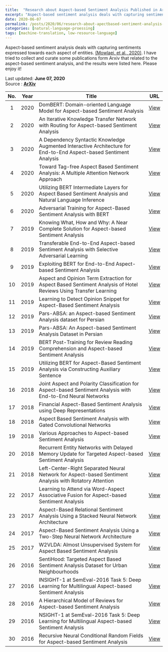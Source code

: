 ```yaml
---
title:  "Research about Aspect-based Sentiment Analysis Published in ArXiv"
excerpt: "Aspect-based sentiment analysis deals with capturing sentiments expressed towards each aspect of entities.  I have tried to collect and curate some publications form Arxiv that related to the aspect-based sentiment analysis, and the results were listed here. Please enjoy it! "
date: 2020-06-07
permalink: /posts/2020/06/research-about-apectbased-sentiment-analysis-published-in-arxiv/
categories: [natural-language-proessing]
tags: [machine-translation, low-resource-language]
---
```


Aspect-based sentiment analysis deals with capturing sentiments expressed towards each aspect of entities. [(Mowlaei, et al., 2020)](https://doi.org/10.1016/j.eswa.2020.113234). I have tried to collect and curate some publications form Arxiv that related to the aspect-based sentiment analysis, and the results were listed here. Please enjoy it! 

Last updated: **June 07, 2020** <br />
Source      : [**ArXiv**](https://arxiv.org/)

|No.| Year  |  Title | URL      |
|:-:| :---: | ------ | :------: |
|1|2020|DomBERT: Domain-oriented Language Model for Aspect-based Sentiment Analysis| [View](https://arxiv.org/abs/2004.13816) |
|2|2020|An Iterative Knowledge Transfer Network with Routing for Aspect-based Sentiment Analysis| [View](https://arxiv.org/abs/2004.01935) |
|3|2020|A Dependency Syntactic Knowledge Augmented Interactive Architecture for End-to-End Aspect-based Sentiment Analysis| [View](https://arxiv.org/abs/2004.01951) |
|4|2020|Toward Tag-free Aspect Based Sentiment Analysis: A Multiple Attention Network Approach| [View](https://arxiv.org/abs/2003.09986) |
|5|2020|Utilizing BERT Intermediate Layers for Aspect Based Sentiment Analysis and Natural Language Inference| [View](https://arxiv.org/abs/2002.04815) |
|6|2020|Adversarial Training for Aspect-Based Sentiment Analysis with BERT| [View](https://arxiv.org/abs/2001.11316) |
|7|2019|Knowing What, How and Why: A Near Complete Solution for Aspect-based Sentiment Analysis| [View](https://arxiv.org/abs/1911.01616) |
|8|2019|Transferable End-to-End Aspect-based Sentiment Analysis with Selective Adversarial Learning| [View](https://arxiv.org/abs/1910.14192) |
|9|2019|Exploiting BERT for End-to-End Aspect-based Sentiment Analysis| [View](https://arxiv.org/abs/1910.00883) |
|10|2019|Aspect and Opinion Term Extraction for Aspect Based Sentiment Analysis of Hotel Reviews Using Transfer Learning| [View](https://arxiv.org/abs/1909.11879) |
|11|2019|Learning to Detect Opinion Snippet for Aspect-Based Sentiment Analysis| [View](https://arxiv.org/abs/1909.11297) |
|12|2019|Pars-ABSA: an Aspect-based Sentiment Analysis dataset for Persian| [View](https://arxiv.org/abs/1908.01815) |
|13|2019|Pars-ABSA: An Aspect-based Sentiment Analysis Dataset in Persian| [View](https://arxiv.org/abs/1908.01815) |
|14|2019|BERT Post-Training for Review Reading Comprehension and Aspect-based Sentiment Analysis| [View](https://arxiv.org/abs/1904.02232) |
|15|2019|Utilizing BERT for Aspect-Based Sentiment Analysis via Constructing Auxiliary Sentence| [View](https://arxiv.org/abs/1903.09588) |
|16|2018|Joint Aspect and Polarity Classification for Aspect-based Sentiment Analysis with End-to-End Neural Networks| [View](https://arxiv.org/abs/1808.09238) |
|17|2018|Financial Aspect-Based Sentiment Analysis using Deep Representations| [View](https://arxiv.org/abs/1808.07931) |
|18|2018|Aspect Based Sentiment Analysis with Gated Convolutional Networks| [View](https://arxiv.org/abs/1805.07043) |
|19|2018|Various Approaches to Aspect-based Sentiment Analysis| [View](https://arxiv.org/abs/1805.01984) |
|20|2018|Recurrent Entity Networks with Delayed Memory Update for Targeted Aspect-based Sentiment Analysis| [View](https://arxiv.org/abs/1804.11019) |
|21|2018|Left-Center-Right Separated Neural Network for Aspect-based Sentiment Analysis with Rotatory Attention| [View](https://arxiv.org/abs/1802.00892) |
|22|2017|Learning to Attend via Word-Aspect Associative Fusion for Aspect-based Sentiment Analysis| [View](https://arxiv.org/abs/1712.05403) |
|23|2017|Aspect-Based Relational Sentiment Analysis Using a Stacked Neural Network Architecture| [View](https://arxiv.org/abs/1709.06309) |
|24|2017|Aspect-Based Sentiment Analysis Using a Two-Step Neural Network Architecture| [View](https://arxiv.org/abs/1709.06311) |
|25|2017|W2VLDA: Almost Unsupervised System for Aspect Based Sentiment Analysis| [View](https://arxiv.org/abs/1705.07687) |
|26|2016|SentiHood: Targeted Aspect Based Sentiment Analysis Dataset for Urban Neighbourhoods| [View](https://arxiv.org/abs/1610.03771) |
|27|2016|INSIGHT-1 at SemEval-2016 Task 5: Deep Learning for Multilingual Aspect-based Sentiment Analysis| [View](https://arxiv.org/abs/1609.02748) |
|28|2016|A Hierarchical Model of Reviews for Aspect-based Sentiment Analysis| [View](https://arxiv.org/abs/1609.02745) |
|29|2016|NSIGHT-1 at SemEval-2016 Task 5: Deep Learning for Multilingual Aspect-based Sentiment Analysis| [View](https://arxiv.org/abs/1609.02748) |
|30|2016|Recursive Neural Conditional Random Fields for Aspect-based Sentiment Analysis| [View](https://arxiv.org/abs/1603.06679) |
